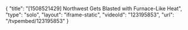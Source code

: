 {
    "title": "[1508521429] Northwest Gets Blasted with Furnace-Like Heat",
    "type": "solo",
    "layout": "iframe-static",
    "videoId": "123195853",
    "url": "\/tvpembed\/123195853"
}